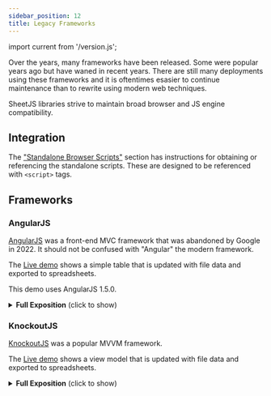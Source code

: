 ```yaml
---
sidebar_position: 12
title: Legacy Frameworks
---
```


import current from '/version.js';

Over the years, many frameworks have been released. Some were popular years ago
but have waned in recent years. There are still many deployments using these
frameworks and it is oftentimes esasier to continue maintenance than to rewrite
using modern web techniques.

SheetJS libraries strive to maintain broad browser and JS engine compatibility.

## Integration

The ["Standalone Browser Scripts"](../../installation/standalone) section has
instructions for obtaining or referencing the standalone scripts.  These are
designed to be referenced with `<script>` tags.

## Frameworks

### AngularJS

[AngularJS](https://en.wikipedia.org/wiki/AngularJS) was a front-end MVC
framework that was abandoned by Google in 2022. It should not be confused with
"Angular" the modern framework.

The [Live demo](pathname:///angularjs/index.html) shows a simple table that is
updated with file data and exported to spreadsheets.

This demo uses AngularJS 1.5.0.

<details><summary><b>Full Exposition</b> (click to show)</summary>

**Array of Objects**

A common data table is often stored as an array of objects:

```js
$scope.data = [
  { Name: "Bill Clinton", Index: 42 },
  { Name: "GeorgeW Bush", Index: 43 },
  { Name: "Barack Obama", Index: 44 },
  { Name: "Donald Trump", Index: 45 }
];
```

This neatly maps to a table with `ng-repeat`:

```html
<table id="sjs-table">
  <tr><th>Name</th><th>Index</th></tr>
  <tr ng-repeat="row in data">
    <td>{{row.Name}}</td>
    <td>{{row.Index}}</td>
  </tr>
</table>
```

The `$http` service can request binary data using the `"arraybuffer"` response
type coupled with `XLSX.read` with type `"array"`:

```js
  $http({
    method:'GET',
    url:'https://sheetjs.com/pres.xlsx',
    responseType:'arraybuffer'
  }).then(function(data) {
    var wb = XLSX.read(data.data, {type:"array"});
    var d = XLSX.utils.sheet_to_json(wb.Sheets[wb.SheetNames[0]]);
    $scope.data = d;
  }, function(err) { console.log(err); });
```

The HTML table can be directly exported with `XLSX.utils.table_to_book`:

```js
var wb = XLSX.utils.table_to_book(document.getElementById('sjs-table'));
XLSX.writeFile(wb, "export.xlsx");
```


**Import Directive**

A general import directive is fairly straightforward:

- Define the `importSheetJs` directive in the app:

```js
app.directive("importSheetJs", [SheetJSImportDirective]);
```

- Add the attribute `import-sheet-js=""` to the file input element:

```html
<input type="file" import-sheet-js="" multiple="false"  />
```

- Define the directive:

```js
function SheetJSImportDirective() {
  return {
    scope: { opts: '=' },
    link: function ($scope, $elm) {
      $elm.on('change', function (changeEvent) {
        var reader = new FileReader();

        reader.onload = function (e) {
          /* read workbook */
          var ab = e.target.result;
          var workbook = XLSX.read(ab);

          /* DO SOMETHING WITH workbook HERE */
        };

        reader.readAsArrayBuffer(changeEvent.target.files[0]);
      });
    }
  };
}
```


**Export Service**

An export can be triggered at any point!  Depending on how data is represented,
a workbook object can be built using the utility functions.  For example, using
an array of objects:

```js
/* starting from this data */
var data = [
  { name: "Barack Obama", pres: 44 },
  { name: "Donald Trump", pres: 45 }
];

/* generate a worksheet */
var ws = XLSX.utils.json_to_sheet(data);

/* add to workbook */
var wb = XLSX.utils.book_new();
XLSX.utils.book_append_sheet(wb, ws, "Presidents");

/* write workbook and force a download */
XLSX.writeFile(wb, "sheetjs.xlsx");
```

</details>

### KnockoutJS

[KnockoutJS](https://en.wikipedia.org/wiki/Knockout_(web_framework)) was a
popular MVVM framework.

The [Live demo](pathname:///knockout/knockout.html) shows a view model that is
updated with file data and exported to spreadsheets.

<details><summary><b>Full Exposition</b> (click to show)</summary>

**State**

Arrays of arrays are the simplest data structure for representing worksheets.

```js
var aoa = [
  [1, 2], // A1 = 1, B1 = 2
  [3, 4]  // A1 = 3, B1 = 4
];
```

`ko.observableArray` should be used to create the view model:

```js
function ViewModel() {
  /* use an array of arrays */
  this.aoa = ko.observableArray([ [1,2], [3,4] ]);
}
/* create model */
var model = new ViewModel();
ko.applyBindings(model);
```

`XLSX.utils.sheet_to_json` with `header: 1` generates data for the model:

```js
/* starting from a `wb` workbook object, pull first worksheet */
var ws = wb.Sheets[wb.SheetNames[0]];
/* convert the worksheet to an array of arrays */
var aoa = XLSX.utils.sheet_to_json(ws, {header:1});
/* update model */
model.aoa(aoa);
```

`XLSX.utils.aoa_to_sheet` generates worksheets from the model:

```js
var aoa = model.aoa();
var ws = XLSX.utils.aoa_to_sheet(aoa);
```

**Data Binding**

`data-bind="foreach: ..."` provides a simple approach for binding to `TABLE`:

```html
<table data-bind="foreach: aoa">
  <tr data-bind="foreach: $data">
    <td><span data-bind="text: $data"></span></td>
  </tr>
</table>
```

Unfortunately the nested `"foreach: $data"` binding is read-only.  A two-way
binding is possible using the `$parent` and `$index` binding context properties:

```html
<table data-bind="foreach: aoa">
  <tr data-bind="foreach: $data">
    <td><input data-bind="value: $parent[$index()]" /></td>
  </tr>
</table>
```

</details>